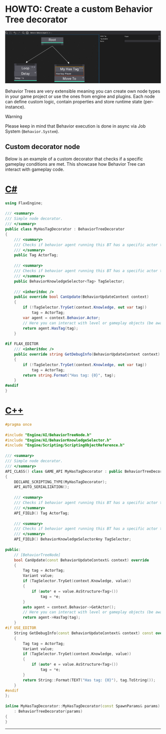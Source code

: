 # HOWTO: Create a custom Behavior Tree decorator

![Custom Behavior Tree Decorator](media/custom-decorator.png)

Behavior Trees are very extensible meaning you can create own node types in your game project or use the ones from engine and plugins. Each node can define custom logic, contain properties and store runtime state (per-instance).

> [!Warning]
> Please keep in mind that Behavior execution is done in async via Job System (`Behavior.System`).

## Custom decorator node

Below is an example of a custom decorator that checks if a specific gameplay conditions are met. This showcase how Behavior Tree can interact with gameplay code.

# [C#](#tab/code-csharp)
```cs
using FlaxEngine;

/// <summary>
/// Simple node decorator.
/// </summary>
public class MyHasTagDecorator : BehaviorTreeDecorator
{
    /// <summary>
    /// Checks if behavior agent running this BT has a specific actor tag assigned. Used only if TagSelector is unused.
    /// </summary>
    public Tag ActorTag;

    /// <summary>
    /// Checks if behavior agent running this BT has a specific actor tag assigned. If set Tag is unused.
    /// </summary>
    public BehaviorKnowledgeSelector<Tag> TagSelector;

    /// <inheritdoc />
    public override bool CanUpdate(BehaviorUpdateContext context)
    {
        if (!TagSelector.TryGet(context.Knowledge, out var tag))
            tag = ActorTag;
        var agent = context.Behavior.Actor;
        // Here you can interact with level or gameplay objects (be aware that this code runs in async by default)
        return agent.HasTag(tag);
    }

#if FLAX_EDITOR
    /// <inheritdoc />
    public override string GetDebugInfo(BehaviorUpdateContext context)
    {
        if (!TagSelector.TryGet(context.Knowledge, out var tag))
            tag = ActorTag;
        return string.Format("Has tag: {0}", tag);
    }
#endif
}
```
# [C++](#tab/code-cpp)
```cpp
#pragma once

#include "Engine/AI/BehaviorTreeNode.h"
#include "Engine/AI/BehaviorKnowledgeSelector.h"
#include "Engine/Scripting/ScriptingObjectReference.h"

/// <summary>
/// Simple node decorator.
/// </summary>
API_CLASS() class GAME_API MyHasTagDecorator : public BehaviorTreeDecorator
{
    DECLARE_SCRIPTING_TYPE(MyHasTagDecorator);
    API_AUTO_SERIALIZATION();
    
    /// <summary>
    /// Checks if behavior agent running this BT has a specific actor tag assigned. Used only if TagSelector is unused.
    /// </summary>
    API_FIELD() Tag ActorTag;
    
    /// <summary>
    /// Checks if behavior agent running this BT has a specific actor tag assigned. If set Tag is unused.
    /// </summary>
    API_FIELD() BehaviorKnowledgeSelectorAny TagSelector;

public:
    // [BehaviorTreeNode]
    bool CanUpdate(const BehaviorUpdateContext& context) override
    {
        Tag tag = ActorTag;
        Variant value;
        if (TagSelector.TryGet(context.Knowledge, value))
        {
            if (auto* e = value.AsStructure<Tag>())
                tag = *e;
        }
        auto agent = context.Behavior->GetActor();
        // Here you can interact with level or gameplay objects (be aware that this code runs in async by default)
        return agent->HasTag(tag);
    }
#if USE_EDITOR
    String GetDebugInfo(const BehaviorUpdateContext& context) const override
    {
        Tag tag = ActorTag;
        Variant value;
        if (TagSelector.TryGet(context.Knowledge, value))
        {
            if (auto* e = value.AsStructure<Tag>())
                tag = *e;
        }
        return String::Format(TEXT("Has tag: {0}"), tag.ToString());
    }
#endif
};

inline MyHasTagDecorator::MyHasTagDecorator(const SpawnParams& params)
    : BehaviorTreeDecorator(params)
{
}
```
***
